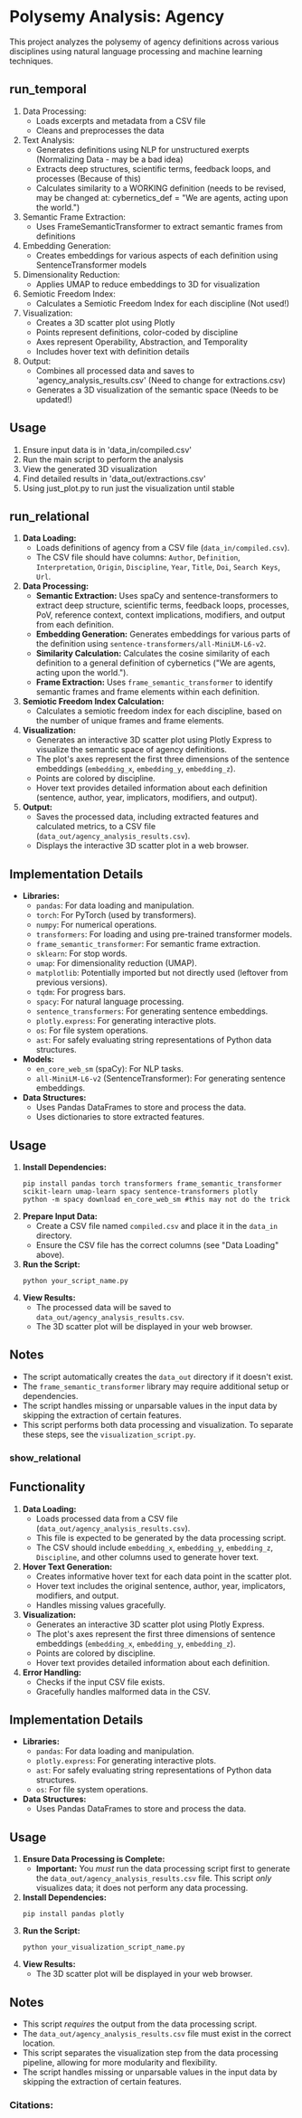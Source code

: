 
# Polysemy Analysis: Agency

This project analyzes the polysemy of agency definitions across various disciplines using natural language processing and machine learning techniques.

## run_temporal 

1. Data Processing:
   * Loads excerpts and metadata from a CSV file
   * Cleans and preprocesses the data
2. Text Analysis:
   * Generates definitions using NLP for unstructured exerpts (Normalizing Data - may be a bad idea)
   * Extracts deep structures, scientific terms, feedback loops, and processes (Because of this)
   * Calculates similarity to a WORKING definition (needs to be revised, may be changed at: cybernetics_def = "We are agents, acting upon the world.")
3. Semantic Frame Extraction:
   * Uses FrameSemanticTransformer to extract semantic frames from definitions
4. Embedding Generation:
   * Creates embeddings for various aspects of each definition using SentenceTransformer models
5. Dimensionality Reduction:
   * Applies UMAP to reduce embeddings to 3D for visualization
6. Semiotic Freedom Index:
   * Calculates a Semiotic Freedom Index for each discipline (Not used!)
7. Visualization:
   * Creates a 3D scatter plot using Plotly
   * Points represent definitions, color-coded by discipline
   * Axes represent Operability, Abstraction, and Temporality
   * Includes hover text with definition details
8. Output:
   * Combines all processed data and saves to 'agency_analysis_results.csv' (Need to change for extractions.csv)
   * Generates a 3D visualization of the semantic space (Needs to be updated!)

## Usage

1. Ensure input data is in 'data_in/compiled.csv'
2. Run the main script to perform the analysis
3. View the generated 3D visualization
4. Find detailed results in 'data_out/extractions.csv'
5. Using just_plot.py to run just the visualization until stable

## run_relational

1. **Data Loading:**
    *   Loads definitions of agency from a CSV file (`data_in/compiled.csv`).
    *   The CSV file should have columns: `Author`, `Definition`, `Interpretation`, `Origin`, `Discipline`, `Year`, `Title`, `Doi`, `Search Keys`, `Url`.
2.  **Data Processing:**
    *   **Semantic Extraction:**  Uses spaCy and sentence-transformers to extract deep structure, scientific terms, feedback loops, processes, PoV, reference context, context implications, modifiers, and output from each definition.
    *   **Embedding Generation:** Generates embeddings for various parts of the definition using `sentence-transformers/all-MiniLM-L6-v2`.
    *   **Similarity Calculation:** Calculates the cosine similarity of each definition to a general definition of cybernetics ("We are agents, acting upon the world.").
    *   **Frame Extraction:**  Uses `frame_semantic_transformer` to identify semantic frames and frame elements within each definition.
3.  **Semiotic Freedom Index Calculation:**
    *   Calculates a semiotic freedom index for each discipline, based on the number of unique frames and frame elements.
4.  **Visualization:**
    *   Generates an interactive 3D scatter plot using Plotly Express to visualize the semantic space of agency definitions.
    *   The plot's axes represent the first three dimensions of the sentence embeddings (`embedding_x`, `embedding_y`, `embedding_z`).
    *   Points are colored by discipline.
    *   Hover text provides detailed information about each definition (sentence, author, year, implicators, modifiers, and output).
5.  **Output:**
    *   Saves the processed data, including extracted features and calculated metrics, to a CSV file (`data_out/agency_analysis_results.csv`).
    *   Displays the interactive 3D scatter plot in a web browser.

## Implementation Details

*   **Libraries:**
    *   `pandas`: For data loading and manipulation.
    *   `torch`: For PyTorch (used by transformers).
    *   `numpy`: For numerical operations.
    *   `transformers`: For loading and using pre-trained transformer models.
    *   `frame_semantic_transformer`: For semantic frame extraction.
    *   `sklearn`: For stop words.
    *   `umap`: For dimensionality reduction (UMAP).
    *   `matplotlib`:  Potentially imported but not directly used (leftover from previous versions).
    *   `tqdm`: For progress bars.
    *   `spacy`: For natural language processing.
    *   `sentence_transformers`: For generating sentence embeddings.
    *   `plotly.express`: For generating interactive plots.
    *   `os`: For file system operations.
    *   `ast`: For safely evaluating string representations of Python data structures.
*   **Models:**
    *   `en_core_web_sm` (spaCy): For NLP tasks.
    *   `all-MiniLM-L6-v2` (SentenceTransformer): For generating sentence embeddings.
*   **Data Structures:**
    *   Uses Pandas DataFrames to store and process the data.
    *   Uses dictionaries to store extracted features.

## Usage

1.  **Install Dependencies:**
    ```
    pip install pandas torch transformers frame_semantic_transformer scikit-learn umap-learn spacy sentence-transformers plotly
    python -m spacy download en_core_web_sm #this may not do the trick
    ```
2.  **Prepare Input Data:**
    *   Create a CSV file named `compiled.csv` and place it in the `data_in` directory.
    *   Ensure the CSV file has the correct columns (see "Data Loading" above).
3.  **Run the Script:**
    ```
    python your_script_name.py
    ```
4.  **View Results:**
    *   The processed data will be saved to `data_out/agency_analysis_results.csv`.
    *   The 3D scatter plot will be displayed in your web browser.

## Notes

*   The script automatically creates the `data_out` directory if it doesn't exist.
*   The `frame_semantic_transformer` library may require additional setup or dependencies.
*   The script handles missing or unparsable values in the input data by skipping the extraction of certain features.
*   This script performs both data processing and visualization.  To separate these steps, see the `visualization_script.py`.

### show_relational
## Functionality

1.  **Data Loading:**
    *   Loads processed data from a CSV file (`data_out/agency_analysis_results.csv`).
    *   This file is expected to be generated by the data processing script.
    *   The CSV should include `embedding_x`, `embedding_y`, `embedding_z`, `Discipline`, and other columns used to generate hover text.
2.  **Hover Text Generation:**
    *   Creates informative hover text for each data point in the scatter plot.
    *   Hover text includes the original sentence, author, year, implicators, modifiers, and output.
    *   Handles missing values gracefully.
3.  **Visualization:**
    *   Generates an interactive 3D scatter plot using Plotly Express.
    *   The plot's axes represent the first three dimensions of sentence embeddings (`embedding_x`, `embedding_y`, `embedding_z`).
    *   Points are colored by discipline.
    *   Hover text provides detailed information about each definition.
4.  **Error Handling:**
    * Checks if the input CSV file exists.
    * Gracefully handles malformed data in the CSV.

## Implementation Details

*   **Libraries:**
    *   `pandas`: For data loading and manipulation.
    *   `plotly.express`: For generating interactive plots.
    *   `ast`: For safely evaluating string representations of Python data structures.
    *   `os`: For file system operations.
*   **Data Structures:**
    *   Uses Pandas DataFrames to store and process the data.

## Usage

1.  **Ensure Data Processing is Complete:**
    *   **Important:**  You *must* run the data processing script first to generate the `data_out/agency_analysis_results.csv` file.  This script *only* visualizes data; it does not perform any data processing.
2.  **Install Dependencies:**
    ```
    pip install pandas plotly
    ```
3.  **Run the Script:**
    ```
    python your_visualization_script_name.py
    ```
4.  **View Results:**
    *   The 3D scatter plot will be displayed in your web browser.

## Notes

*   This script *requires* the output from the data processing script.
*   The `data_out/agency_analysis_results.csv` file must exist in the correct location.
*   This script separates the visualization step from the data processing pipeline, allowing for more modularity and flexibility.
*   The script handles missing or unparsable values in the input data by skipping the extraction of certain features.
  
### Citations:
